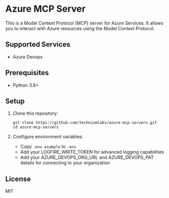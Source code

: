 # Azure MCP Server

This is a Model Context Protocol (MCP) server for Azure Services. It allows you to interact with Azure resources using the Model Context Protocol.

## Supported Services

- Azure Devops

## Prerequisites

- Python 3.8+

## Setup

1. Clone this repository:
   ```
   git clone https://github.com/techniumlabs/azure-mcp-servers.git
   cd azure-mcp-servers
   ```

2. Configure environment variables:
   - Copy `.env.example` to `.env`
   - Add your LOGFIRE_WRITE_TOKEN for advanced logging capabilities
   - Add your AZURE_DEVOPS_ORG_URL and AZURE_DEVOPS_PAT details for connecting to your organization

## License
MIT
